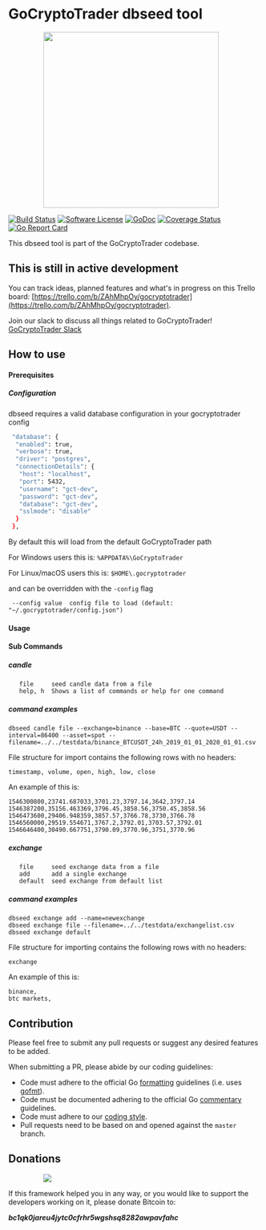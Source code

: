 # GoCryptoTrader dbseed tool

<img src="https://github.com/aaabigfish/gocryptotrader/blob/master/web/src/assets/page-logo.png?raw=true" width="350px" height="350px" hspace="70">


[![Build Status](https://github.com/aaabigfish/gocryptotrader/actions/workflows/tests.yml/badge.svg?branch=master)](https://github.com/aaabigfish/gocryptotrader/actions/workflows/tests.yml)
[![Software License](https://img.shields.io/badge/License-MIT-orange.svg?style=flat-square)](https://github.com/aaabigfish/gocryptotrader/blob/master/LICENSE)
[![GoDoc](https://godoc.org/github.com/aaabigfish/gocryptotrader?status.svg)](https://godoc.org/github.com/aaabigfish/gocryptotrader/portfolio)
[![Coverage Status](http://codecov.io/github/thrasher-corp/gocryptotrader/coverage.svg?branch=master)](http://codecov.io/github/thrasher-corp/gocryptotrader?branch=master)
[![Go Report Card](https://goreportcard.com/badge/github.com/aaabigfish/gocryptotrader)](https://goreportcard.com/report/github.com/aaabigfish/gocryptotrader)


This dbseed tool is part of the GoCryptoTrader codebase.

## This is still in active development

You can track ideas, planned features and what's in progress on this Trello board: [https://trello.com/b/ZAhMhpOy/gocryptotrader](https://trello.com/b/ZAhMhpOy/gocryptotrader).

Join our slack to discuss all things related to GoCryptoTrader! [GoCryptoTrader Slack](https://join.slack.com/t/gocryptotrader/shared_invite/enQtNTQ5NDAxMjA2Mjc5LTc5ZDE1ZTNiOGM3ZGMyMmY1NTAxYWZhODE0MWM5N2JlZDk1NDU0YTViYzk4NTk3OTRiMDQzNGQ1YTc4YmRlMTk)

## How to use

#### Prerequisites
##### Configuration

dbseed requires a valid database configuration in your gocryptotrader config

```sh
 "database": {
  "enabled": true,
  "verbose": true,
  "driver": "postgres",
  "connectionDetails": {
   "host": "localhost",
   "port": 5432,
   "username": "gct-dev",
   "password": "gct-dev",
   "database": "gct-dev",
   "sslmode": "disable"
  }
 },
```

By default this will load from the default GoCryptoTrader path 

For Windows users this is:
```%APPDATA%\GoCryptoTrader```

For Linux/macOS users this is:
```$HOME\.gocryptotrader```

and can be overridden with the ```-config``` flag

``` --config value  config file to load (default: "~/.gocryptotrader/config.json")```

#### Usage

#### Sub Commands
##### candle
```
   file     seed candle data from a file
   help, h  Shows a list of commands or help for one command
```
##### command examples
```
dbseed candle file --exchange=binance --base=BTC --quote=USDT --interval=86400 --asset=spot --filename=../../testdata/binance_BTCUSDT_24h_2019_01_01_2020_01_01.csv
```
File structure for import contains the following rows with no headers:

```
timestamp, volume, open, high, low, close
```
An example of this is:
```
1546300800,23741.687033,3701.23,3797.14,3642,3797.14
1546387200,35156.463369,3796.45,3858.56,3750.45,3858.56
1546473600,29406.948359,3857.57,3766.78,3730,3766.78
1546560000,29519.554671,3767.2,3792.01,3703.57,3792.01
1546646400,30490.667751,3790.09,3770.96,3751,3770.96
```
##### exchange
```
   file     seed exchange data from a file
   add      add a single exchange
   default  seed exchange from default list
```
##### command examples
```
dbseed exchange add --name=newexchange
dbseed exchange file --filename=../../testdata/exchangelist.csv
dbseed exchange default
```

File structure for importing contains the following rows with no headers:
```
exchange
```
An example of this is:
```
binance,
btc markets,
```

## Contribution

Please feel free to submit any pull requests or suggest any desired features to be added.

When submitting a PR, please abide by our coding guidelines:

+ Code must adhere to the official Go [formatting](https://golang.org/doc/effective_go.html#formatting) guidelines (i.e. uses [gofmt](https://golang.org/cmd/gofmt/)).
+ Code must be documented adhering to the official Go [commentary](https://golang.org/doc/effective_go.html#commentary) guidelines.
+ Code must adhere to our [coding style](https://github.com/aaabigfish/gocryptotrader/blob/master/doc/coding_style.md).
+ Pull requests need to be based on and opened against the `master` branch.

## Donations

<img src="https://github.com/aaabigfish/gocryptotrader/blob/master/web/src/assets/donate.png?raw=true" hspace="70">

If this framework helped you in any way, or you would like to support the developers working on it, please donate Bitcoin to:

***bc1qk0jareu4jytc0cfrhr5wgshsq8282awpavfahc***


